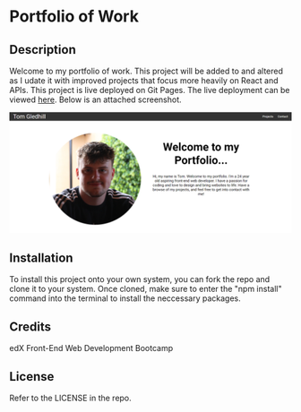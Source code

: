 # Portfolio of Work

## Description

Welcome to my portfolio of work. This project will be added to and altered as I udate it with improved projects that focus more heavily on React and APIs. This project is live deployed on Git Pages. The live deployment can be viewed [here](https://tg-ivy.github.io/new-portfolio-tom/). Below is an attached screenshot.

![A screenshot of the full webpage](./src/assets/portfolio-screenshot.png)

## Installation

To install this project onto your own system, you can fork the repo and clone it to your system. Once cloned, make sure to enter the "npm install" command into the terminal to install the neccessary packages. 

## Credits

edX Front-End Web Development Bootcamp

## License

Refer to the LICENSE in the repo.